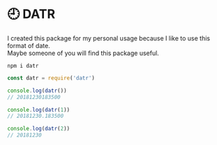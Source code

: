 # 🕘 DATR

I created this package for my personal usage because I like to use this format of date.  
Maybe someone of you will find this package useful.

`npm i datr`

````js
const datr = require('datr')

console.log(datr())  
// 20181230183500

console.log(datr(1))  
// 20181230.183500

console.log(datr(2))  
// 20181230
````